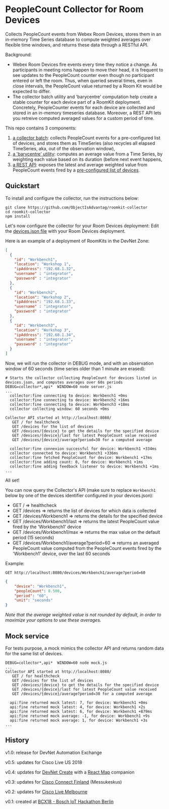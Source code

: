 # PeopleCount Collector for Room Devices

Collects PeopleCount events from Webex Room Devices, stores them in an in-memory Time Series database to compute weighted averages over flexible time windows, and returns these data through a RESTful API.

Background: 
- Webex Room Devices fire events every time they notice a change. As participants in meeting roms happen to move their head, it is frequent to see updates to the PeopleCount counter even though no participant entered or left the room. Thus, when queried several times, even in close intervals, the PeopleCount value returned by a Room Kit would be expected to differ.
- The collector batch utility and 'barycentre' computation help create a stable counter for each device part of a RoomKit deployment. Concretely, PeopleCounter events for each device are collected and stored in an in-memory timeseries database. Moreover, a REST API lets you retreive computed averaged values for a custom period of time.

This repo contains 3 components:
1. [a collector batch](collector/collector.js): collects PeopleCount events for a pre-configured list of devices, and stores them as TimeSeries (also recycles all elapsed TimeSeries, aka, out of the observation window),
2. [a 'barycentre' utility](util/barycentre.js): computes an average value from a Time Series, by weighting each value based on its duration (before next event happens,
3. [a REST API](server.js): exposes the latest and average weighted value from PeopleCount events fired by a [pre-configured list of devices](devices.json). 


## Quickstart

To install and configure the collector, run the instructions below:

```shell
git clone https://github.com/ObjectIsAdvantag/roomkit-collector
cd roomkit-collector
npm install
```

Let's now configure the collector for your Room Devices deployment:
Edit the [devices.json file](devices.json) with your Room Devices deployment.

Here is an example of a deployment of RoomKits in the DevNet Zone:

```json
[
  {
    "id": "Workbench1",
    "location": "Workshop 1",
    "ipAddress": "192.68.1.32",
    "username" : "integrator",
    "password" : "integrator"
  },
  {
    "id": "Workbench2",
    "location": "Workshop 2",
    "ipAddress": "192.68.1.33",
    "username" : "integrator",
    "password" : "integrator"
  },
  {
    "id": "Workbench3",
    "location": "Workshop 3",
    "ipAddress": "192.68.1.34",
    "username" : "integrator",
    "password" : "integrator"
  }
]
```

Now, we will run the collector in DEBUG mode, and with an observation window of 60 seconds (time series older than 1 minute are erased):

```shell
# Starts the collector collecting PeopleCount for devices listed in devices.json, and computes averages over 60s periods
DEBUG=collector*,api*  WINDOW=60 node server.js
...
  collector:fine connecting to device: Workbench1 +0ms
  collector:fine connecting to device: Workbench2 +16ms
  collector:fine connecting to device: Workbench3 +18ms
  collector collecting window: 60 seconds +0ms

Collector API started at http://localhost:8080/
   GET / for healthcheck
   GET /devices for the list of devices
   GET /devices/{device} to get the details for the specified device
   GET /devices/{device}/last for latest PeopleCount value received
   GET /devices/{device}/average?period=30 for a computed average

  collector:fine connexion successful for device: Workbench1 +334ms
  collector connected to device: Workbench1 +336ms
  collector:fine fetched PeopleCount for device: Workbench1 +17ms
  collector:fine adding count: 0, for device: Workbench1 +1ms
  collector:fine adding feedback listener to device: Workbench1 +1ms
...
```

All set! 

You can now query the Collector's API (make sure to replace `Workbench1` below by one of the devices identifier configured in your devices.json):

- GET / => healthcheck
- GET /devices => returns the list of devices for which data is  collected
- GET /devices/Workbench1 => returns the details for the specified device
- GET /devices/Workbench1/last => returns the latest PeopleCount value fired by the 'Workbench1' device
- GET /devices/Workbench1/max => returns the max value on the default period (15 seconds)  
- GET /devices/Workbench1/average?period=60 => returns an averaged PeopleCount value computed from the PeopleCount events fired by the 'Workbench1' device, over the last 60 seconds

Example:

`GET http://localhost:8080/devices/Workbench1/average?period=60`

```json
{
    "device": "Workbench1",
    "peopleCount": 8.508,
    "period": "60",
    "unit": "seconds"
}
```

_Note that the average weighted value is not rounded by default, in order to maximize your options to use these averages._


## Mock service

For tests purpose, a mock mimics the collector API and returns random data for the same list of devices.

```shell
DEBUG=collector*,api*  WINDOW=60 node mock.js
...
Collector API started at http://localhost:8080/
   GET / for healthcheck
   GET /devices for the list of devices
   GET /devices/{device} to get the details for the specified device
   GET /devices/{device}/last for latest PeopleCount value received
   GET /devices/{device}/average?period=30 for a computed average

  api:fine returned mock latest: 7, for device: Workbench1 +0ms
  api:fine returned mock latest: 4, for device: Workbench1 +2s
  api:fine returned mock latest: 6, for device: Workbench1 +879ms
  api:fine returned mock average: -1, for device: Workbench1 +9s
  api:fine returned mock average: 1, for device: Workbench1 +3s
...
```


## History

v1.0: release for DevNet Automation Exchange

v0.5: updates for Cisco Live US 2018

v0.4: updates for [DevNet Create](https://devnetcreate.io/) with a [React Map](https://github.com/ObjectIsAdvantag/roomkit-react-map) companion

v0.3: updates for [Cisco Connect Finland](https://www.cisco.com/c/m/fi_fi/training-events/2018/cisco-connect/index.html#~stickynav=2) (Messukeskus)

v0.2: updates for [Cisco Live Melbourne](https://www.ciscolive.com/anz/)

v0.1: created at [BCX18 - Bosch IoT Hackathon Berlin](https://github.com/ObjectIsAdvantag/hackathon-resources/tree/master/bcx18-berlin)
